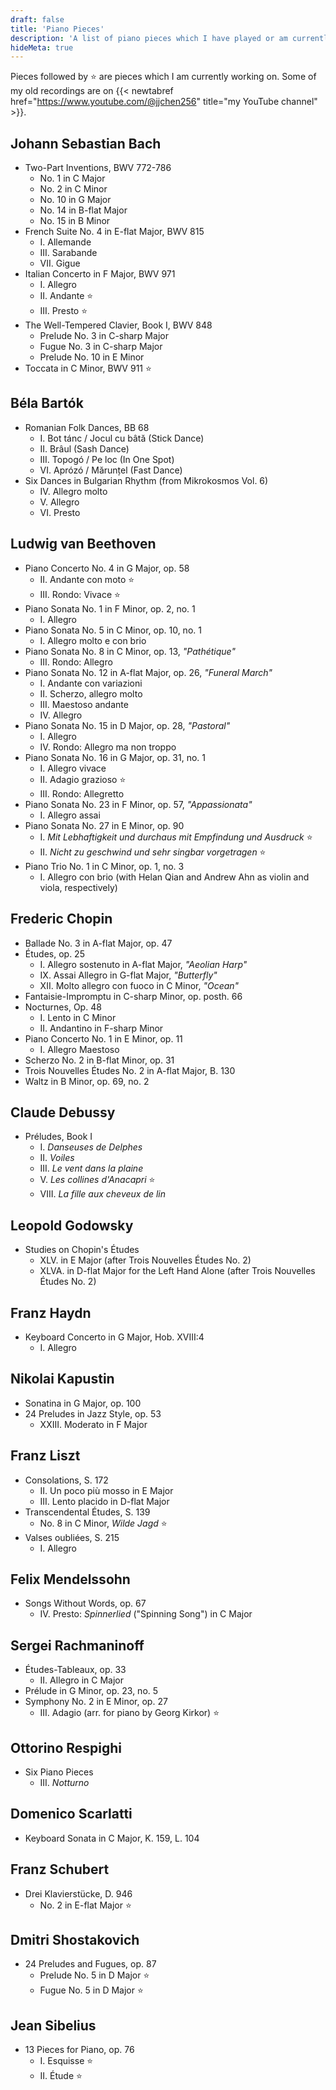 ```yaml
---
draft: false
title: 'Piano Pieces'
description: 'A list of piano pieces which I have played or am currently playing.'
hideMeta: true
---
```


Pieces followed by :star: are pieces which I am currently working on. Some of my old recordings are on {{< newtabref href="https://www.youtube.com/@jjchen256" title="my YouTube channel" >}}.

## Johann Sebastian Bach
* Two-Part Inventions, BWV 772-786
    * No. 1 in C Major
    * No. 2 in C Minor
    * No. 10 in G Major
    * No. 14 in B-flat Major
    * No. 15 in B Minor
* French Suite No. 4 in E-flat Major, BWV 815
    * I. Allemande
    * III. Sarabande
    * VII. Gigue
* Italian Concerto in F Major, BWV 971
    * I. Allegro
    * II. Andante :star:
    * III. Presto :star:
* The Well-Tempered Clavier, Book I, BWV 848
    * Prelude No. 3 in C-sharp Major
    * Fugue No. 3 in C-sharp Major
    * Prelude No. 10 in E Minor
* Toccata in C Minor, BWV 911 :star:

## Béla Bartók
* Romanian Folk Dances, BB 68
    * I. Bot tánc / Jocul cu bâtă (Stick Dance)
    * II. Brâul (Sash Dance)
    * III. Topogó / Pe loc (In One Spot)
    * VI. Aprózó / Mărunțel (Fast Dance)
* Six Dances in Bulgarian Rhythm (from Mikrokosmos Vol. 6)
    * IV. Allegro molto
    * V. Allegro
    * VI. Presto

## Ludwig van Beethoven
* Piano Concerto No. 4 in G Major, op. 58
    * II. Andante con moto :star:
    * III. Rondo: Vivace :star:
* Piano Sonata No. 1 in F Minor, op. 2, no. 1
    * I. Allegro
* Piano Sonata No. 5 in C Minor, op. 10, no. 1
    * I. Allegro molto e con brio
* Piano Sonata No. 8 in C Minor, op. 13, *"Pathétique"*
    * III. Rondo: Allegro
* Piano Sonata No. 12 in A-flat Major, op. 26, *"Funeral March"*
    * I. Andante con variazioni
    * II. Scherzo, allegro molto
    * III. Maestoso andante
    * IV. Allegro
* Piano Sonata No. 15 in D Major, op. 28, *"Pastoral"*
    * I. Allegro
    * IV. Rondo: Allegro ma non troppo
* Piano Sonata No. 16 in G Major, op. 31, no. 1
    * I. Allegro vivace
    * II. Adagio grazioso :star:
    * III. Rondo: Allegretto
* Piano Sonata No. 23 in F Minor, op. 57, *"Appassionata"*
    * I. Allegro assai
* Piano Sonata No. 27 in E Minor, op. 90
    * I. *Mit Lebhaftigkeit und durchaus mit Empfindung und Ausdruck* :star:
    * II. *Nicht zu geschwind und sehr singbar vorgetragen* :star:
* Piano Trio No. 1 in C Minor, op. 1, no. 3
    * I. Allegro con brio (with Helan Qian and Andrew Ahn as violin and viola, respectively)

## Frederic Chopin
* Ballade No. 3 in A-flat Major, op. 47
* Études, op. 25
    * I. Allegro sostenuto in A-flat Major, *"Aeolian Harp"*
    * IX. Assai Allegro in G-flat Major, *"Butterfly"*
    * XII. Molto allegro con fuoco in C Minor, *"Ocean"*
* Fantaisie-Impromptu in C-sharp Minor, op. posth. 66
* Nocturnes, Op. 48
    * I. Lento in C Minor
    * II. Andantino in F-sharp Minor
* Piano Concerto No. 1 in E Minor, op. 11
    * I. Allegro Maestoso
* Scherzo No. 2 in B-flat Minor, op. 31
* Trois Nouvelles Études No. 2 in A-flat Major, B. 130
* Waltz in B Minor, op. 69, no. 2

## Claude Debussy
* Préludes, Book I
    * I. *Danseuses de Delphes*
    * II. *Voiles*
    * III. *Le vent dans la plaine*
    * V. *Les collines d'Anacapri* :star:
    * VIII. *La fille aux cheveux de lin*

## Leopold Godowsky
* Studies on Chopin's Études
    * XLV. in E Major (after Trois Nouvelles Études No. 2)
    * XLVA. in D-flat Major for the Left Hand Alone (after Trois Nouvelles Études No. 2)
## Franz Haydn
* Keyboard Concerto in G Major, Hob. XVIII:4
    * I. Allegro

## Nikolai Kapustin
* Sonatina in G Major, op. 100
* 24 Preludes in Jazz Style, op. 53
    * XXIII. Moderato in F Major

## Franz Liszt
* Consolations, S. 172
    * II. Un poco più mosso in E Major
    * III. Lento placido in D-flat Major
* Transcendental Études, S. 139
    * No. 8 in C Minor, *Wilde Jagd* :star:
* Valses oubliées, S. 215
    * I. Allegro

## Felix Mendelssohn
* Songs Without Words, op. 67
    * IV. Presto: *Spinnerlied* ("Spinning Song") in C Major

## Sergei Rachmaninoff
* Études-Tableaux, op. 33
    * II. Allegro in C Major
* Prélude in G Minor, op. 23, no. 5
* Symphony No. 2 in E Minor, op. 27
    * III. Adagio (arr. for piano by Georg Kirkor) :star:

## Ottorino Respighi
* Six Piano Pieces
    * III. *Notturno*

## Domenico Scarlatti
* Keyboard Sonata in C Major, K. 159, L. 104

## Franz Schubert
* Drei Klavierstücke, D. 946
    * No. 2 in E-flat Major :star:

## Dmitri Shostakovich
* 24 Preludes and Fugues, op. 87
    * Prelude No. 5 in D Major :star:
    * Fugue No. 5 in D Major :star:

## Jean Sibelius
* 13 Pieces for Piano, op. 76
    * I. Esquisse :star:
    * II. Étude :star: